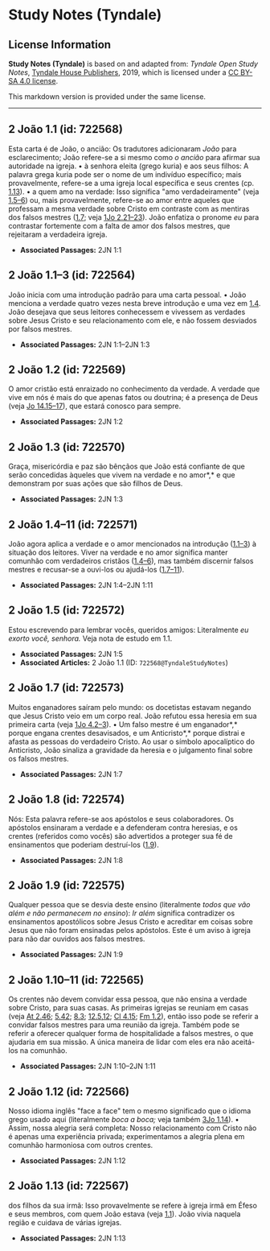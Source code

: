 # Study Notes (Tyndale)

## License Information

**Study Notes (Tyndale)** is based on and adapted from: _Tyndale Open Study Notes_, [Tyndale House Publishers](https://tyndaleopenresources.com/), 2019, which is licensed under a [CC BY-SA 4.0 license](https://creativecommons.org/licenses/by-sa/4.0/legalcode.en).

This markdown version is provided under the same license.



--------------------------------

## 2 João 1.1 (id: 722568)

Esta carta é de João, o ancião: Os tradutores adicionaram *João* para esclarecimento; João refere\-se a si mesmo como *o ancião* para afirmar sua autoridade na igreja. • à senhora eleita (grego kuria) e aos seus filhos: A palavra grega kuria pode ser o nome de um indivíduo específico; mais provavelmente, refere\-se a uma igreja local específica e seus crentes (cp. [1\.13](https://ref.ly/2John1:13)). • a quem amo na verdade: Isso significa "amo verdadeiramente" (veja [1\.5–6](https://ref.ly/2John1:5-2John1:6)) ou, mais provavelmente, refere\-se ao amor entre aqueles que professam a mesma verdade sobre Cristo em contraste com as mentiras dos falsos mestres ([1\.7](https://ref.ly/2John1:7); veja [1Jo 2\.21–23](https://ref.ly/1John2:21-1John2:23)). João enfatiza o pronome *eu* para contrastar fortemente com a falta de amor dos falsos mestres, que rejeitaram a verdadeira igreja.

* **Associated Passages:** 2JN 1:1

## 2 João 1.1–3 (id: 722564)

João inicia com uma introdução padrão para uma carta pessoal. • João menciona a verdade quatro vezes nesta breve introdução e uma vez em [1\.4](https://ref.ly/2John1:4). João desejava que seus leitores conhecessem e vivessem as verdades sobre Jesus Cristo e seu relacionamento com ele, e não fossem desviados por falsos mestres.

* **Associated Passages:** 2JN 1:1–2JN 1:3

## 2 João 1.2 (id: 722569)

O amor cristão está enraizado no conhecimento da verdade. A verdade que vive em nós é mais do que apenas fatos ou doutrina; é a presença de Deus (veja [Jo 14\.15–17](https://ref.ly/John14:15-John14:17)), que estará conosco para sempre.

* **Associated Passages:** 2JN 1:2

## 2 João 1.3 (id: 722570)

Graça, misericórdia e paz são bênçãos que João está confiante de que serão concedidas àqueles que vivem na verdade e no amor*,* e que demonstram por suas ações que são filhos de Deus.

* **Associated Passages:** 2JN 1:3

## 2 João 1.4–11 (id: 722571)

João agora aplica a verdade e o amor mencionados na introdução ([1\.1–3](https://ref.ly/2John1:1-2John1:3)) à situação dos leitores. Viver na verdade e no amor significa manter comunhão com verdadeiros cristãos ([1\.4–6](https://ref.ly/2John1:4-2John1:6)), mas também discernir falsos mestres e recusar\-se a ouvi\-los ou ajudá\-los ([1\.7–11](https://ref.ly/2John1:7-2John1:11)).

* **Associated Passages:** 2JN 1:4–2JN 1:11

## 2 João 1.5 (id: 722572)

Estou escrevendo para lembrar vocês, queridos amigos: Literalmente *eu exorto você, senhora.* Veja nota de estudo em 1\.1.

* **Associated Passages:** 2JN 1:5
* **Associated Articles:** 2 João 1.1 (ID: `722568@TyndaleStudyNotes`)

## 2 João 1.7 (id: 722573)

Muitos enganadores saíram pelo mundo: os docetistas estavam negando que Jesus Cristo veio em um corpo real. João refutou essa heresia em sua primeira carta (veja [1Jo 4\.2–3](https://ref.ly/1John4:2-1John4:3)). • Um falso mestre é um enganador*,* porque engana crentes desavisados, e um Anticristo*,* porque distrai e afasta as pessoas do verdadeiro Cristo. Ao usar o símbolo apocalíptico do Anticristo, João sinaliza a gravidade da heresia e o julgamento final sobre os falsos mestres.

* **Associated Passages:** 2JN 1:7

## 2 João 1.8 (id: 722574)

Nós: Esta palavra refere\-se aos apóstolos e seus colaboradores. Os apóstolos ensinaram a verdade e a defenderam contra heresias, e os crentes (referidos como vocês) são advertidos a proteger sua fé de ensinamentos que poderiam destruí\-los ([1\.9](https://ref.ly/2John1:9)).

* **Associated Passages:** 2JN 1:8

## 2 João 1.9 (id: 722575)

Qualquer pessoa que se desvia deste ensino (literalmente *todos que vão além e não permanecem no ensino*): *Ir além* significa contradizer os ensinamentos apostólicos sobre Jesus Cristo e acreditar em coisas sobre Jesus que não foram ensinadas pelos apóstolos. Este é um aviso à igreja para não dar ouvidos aos falsos mestres.

* **Associated Passages:** 2JN 1:9

## 2 João 1.10–11 (id: 722565)

Os crentes não devem convidar essa pessoa, que não ensina a verdade sobre Cristo, para suas casas. As primeiras igrejas se reuniam em casas (veja [At 2\.46](https://ref.ly/Acts2:46); [5\.42](https://ref.ly/Acts5:42); [8\.3](https://ref.ly/Acts8:3); [12\.5](https://ref.ly/Acts12:5),[12](https://ref.ly/Acts12:12); [Cl 4\.15](https://ref.ly/Col4:15); [Fm 1\.2](https://ref.ly/Phlm1:2)), então isso pode se referir a convidar falsos mestres para uma reunião da igreja. Também pode se referir a oferecer qualquer forma de hospitalidade a falsos mestres, o que ajudaria em sua missão. A única maneira de lidar com eles era não aceitá\-los na comunhão.

* **Associated Passages:** 2JN 1:10–2JN 1:11

## 2 João 1.12 (id: 722566)

Nosso idioma inglês "face a face" tem o mesmo significado que o idioma grego usado aqui (literalmente *boca a boca;* veja também [3Jo 1\.14](https://ref.ly/3John1:14)). • Assim, nossa alegria será completa: Nosso relacionamento com Cristo não é apenas uma experiência privada; experimentamos a alegria plena em comunhão harmoniosa com outros crentes.

* **Associated Passages:** 2JN 1:12

## 2 João 1.13 (id: 722567)

dos filhos da sua irmã: Isso provavelmente se refere à igreja irmã em Éfeso e seus membros, com quem João estava (veja [1\.1](https://ref.ly/2John1:1)). João vivia naquela região e cuidava de várias igrejas.

* **Associated Passages:** 2JN 1:13

